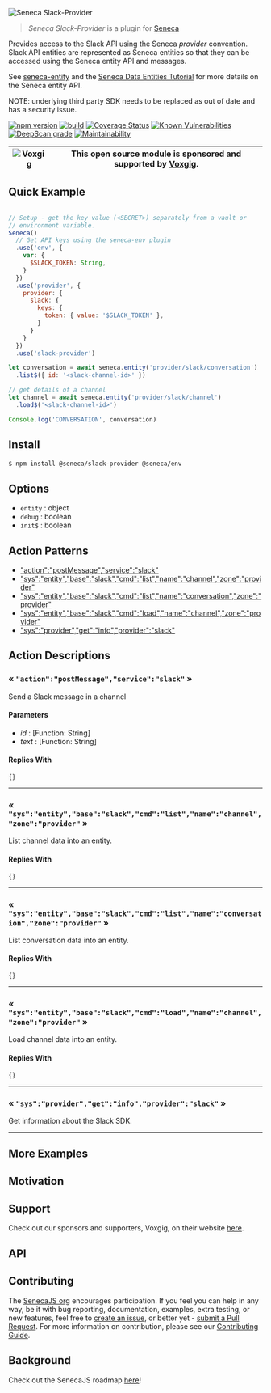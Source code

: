 ![Seneca Slack-Provider](http://senecajs.org/files/assets/seneca-logo.png)

> _Seneca Slack-Provider_ is a plugin for [Seneca](http://senecajs.org)


Provides access to the Slack API using the Seneca *provider*
convention. Slack API entities are represented as Seneca entities so
that they can be accessed using the Seneca entity API and messages.

See [seneca-entity](https://github.com/senecajs/seneca-entity/blob/master/README.md) and the [Seneca Data
Entities
Tutorial](https://senecajs.org/docs/tutorials/understanding-data-entities.html) for more details on the Seneca entity API.

NOTE: underlying third party SDK needs to be replaced as out of date and has a security issue.

[![npm version](https://img.shields.io/npm/v/@seneca/slack-provider.svg)](https://npmjs.com/package/@seneca/slack-provider)
[![build](https://github.com/senecajs/seneca-slack-provider/actions/workflows/build.yml/badge.svg)](https://github.com/senecajs/seneca-slack-provider/actions/workflows/build.yml)
[![Coverage Status](https://coveralls.io/repos/github/senecajs/seneca-slack-provider/badge.svg?branch=main)](https://coveralls.io/github/senecajs/seneca-slack-provider?branch=main)
[![Known Vulnerabilities](https://snyk.io/test/github/senecajs/seneca-slack-provider/badge.svg)](https://snyk.io/test/github/senecajs/seneca-slack-provider)
[![DeepScan grade](https://deepscan.io/api/teams/5016/projects/19462/branches/505954/badge/grade.svg)](https://deepscan.io/dashboard#view=project&tid=5016&pid=19462&bid=505954)
[![Maintainability](https://api.codeclimate.com/v1/badges/f76e83896b731bb5d609/maintainability)](https://codeclimate.com/github/senecajs/seneca-slack-provider/maintainability)


| ![Voxgig](https://www.voxgig.com/res/img/vgt01r.png) | This open source module is sponsored and supported by [Voxgig](https://www.voxgig.com). |
|---|---|


## Quick Example


```js

// Setup - get the key value (<SECRET>) separately from a vault or
// environment variable.
Seneca()
  // Get API keys using the seneca-env plugin
  .use('env', {
    var: {
      $SLACK_TOKEN: String,
    }
  })
  .use('provider', {
    provider: {
      slack: {
        keys: {
          token: { value: '$SLACK_TOKEN' },
        }
      }
    }
  })
  .use('slack-provider')

let conversation = await seneca.entity('provider/slack/conversation')
  .list$({ id: '<slack-channel-id>' })

// get details of a channel
let channel = await seneca.entity('provider/slack/channel')
  .load$('<slack-channel-id>')

Console.log('CONVERSATION', conversation)


```

## Install

```sh
$ npm install @seneca/slack-provider @seneca/env
```



<!--START:options-->


## Options

* `entity` : object
* `debug` : boolean
* `init$` : boolean


<!--END:options-->

<!--START:action-list-->


## Action Patterns

* ["action":"postMessage","service":"slack"](#-actionpostMessageserviceslack-)
* ["sys":"entity","base":"slack","cmd":"list","name":"channel","zone":"provider"](#-sysentitybaseslackcmdlistnamechannelzoneprovider-)
* ["sys":"entity","base":"slack","cmd":"list","name":"conversation","zone":"provider"](#-sysentitybaseslackcmdlistnameconversationzoneprovider-)
* ["sys":"entity","base":"slack","cmd":"load","name":"channel","zone":"provider"](#-sysentitybaseslackcmdloadnamechannelzoneprovider-)
* ["sys":"provider","get":"info","provider":"slack"](#-sysprovidergetinfoproviderslack-)


<!--END:action-list-->

<!--START:action-desc-->


## Action Descriptions

### &laquo; `"action":"postMessage","service":"slack"` &raquo;

Send a Slack message in a channel


#### Parameters


* _id_ : [Function: String]
* _text_ : [Function: String]




#### Replies With


```
{}
```


----------
### &laquo; `"sys":"entity","base":"slack","cmd":"list","name":"channel","zone":"provider"` &raquo;

List channel data into an entity.





#### Replies With


```
{}
```


----------
### &laquo; `"sys":"entity","base":"slack","cmd":"list","name":"conversation","zone":"provider"` &raquo;

List conversation data into an entity.





#### Replies With


```
{}
```


----------
### &laquo; `"sys":"entity","base":"slack","cmd":"load","name":"channel","zone":"provider"` &raquo;

Load channel data into an entity.





#### Replies With


```
{}
```


----------
### &laquo; `"sys":"provider","get":"info","provider":"slack"` &raquo;

Get information about the Slack SDK.



----------


<!--END:action-desc-->

## More Examples

## Motivation

## Support

Check out our sponsors and supporters, Voxgig, on their website [here](https://www.voxgig.com).

## API

## Contributing

The [SenecaJS org](http://senecajs.org/) encourages participation. If you feel you can help in any way, be
it with bug reporting, documentation, examples, extra testing, or new features, feel free
to [create an issue](https://github.com/senecajs/seneca-maintain/issues/new), or better yet - [submit a Pull Request](https://github.com/senecajs/seneca-maintain/pulls). For more
information on contribution, please see our [Contributing Guide](http://senecajs.org/contribute).

## Background

Check out the SenecaJS roadmap [here](https://senecajs.org/roadmap/)!
